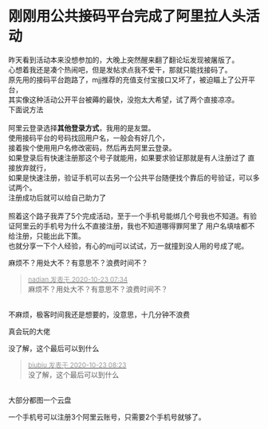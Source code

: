 # 刚刚用公共接码平台完成了阿里拉人头活动


昨天看到活动本来没想参加的，大晚上突然醒来翻了翻论坛发现被屠版了。<br />
心想着我还是凑个热闹吧，但是发帖求点我不爱干，那就只能找接码了。<br />
原先用的接码平台跑路了，mjj推荐的充值支付宝接口又坏了，被迫瞄上了公开平台，<br />
其实像这种活动公开平台被薅的最快，没抱太大希望，试了两个直接凉凉。<br />
下面说方法<br />
<br />
阿里云登录选择<strong>其他登录方式</strong>，我用的是友盟。<br />
使用接码平台的号码找回用户名，一般会有好几个，<br />
接着挨个使用用户名修改密码，然后再去阿里云登录。<br />
如果登录后有快速注册那这个号子就能用，如果要求验证那就是有人注册过了 直接放弃就行，<br />
如果是快速注册，验证手机可以去另一个公共平台随便找个靠后的号验证，可以多试两个。<br />
注册成功后就可以给自己助力了<img src="static/image/smiley/default/lol.gif" smilieid="12" border="0" alt="" /><br />
<br />
照着这个路子我弄了5个完成活动，至于一个手机号能绑几个号我也不知道。有验证阿里云的手机号为什么不直接注册，我也不知道哪得罪阿里了 用户名填啥都不给注册，只能出此下策。<br />
也就分享一下个人经验，有心的mjj可以试试，万一就撞到没人用的号成了呢。<img id="aimg_x0gw2" onclick="zoom(this, this.src, 0, 0, 0)" class="zoom" src="https://cdn.jsdelivr.net/gh/hishis/forum-master/public/images/patch.gif" onmouseover="img_onmouseoverfunc(this)" onload="thumbImg(this)" border="0" alt="" />

麻烦不？用处大不？有意思不？浪费时间不？

<div class="quote"><blockquote><font size="2"><a href="https://www.hostloc.com/forum.php?mod=redirect&amp;goto=findpost&amp;pid=9339133&amp;ptid=757446" target="_blank"><font color="#999999">nadian 发表于 2020-10-23 07:34</font></a></font><br />
麻烦不？用处大不？有意思不？浪费时间不？</blockquote></div><br />
不麻烦，极客时间我还是想要的，没意思，十几分钟不浪费<img src="static/image/smiley/default/lol.gif" smilieid="12" border="0" alt="" /><img id="aimg_E22de" onclick="zoom(this, this.src, 0, 0, 0)" class="zoom" src="https://cdn.jsdelivr.net/gh/hishis/forum-master/public/images/patch.gif" onmouseover="img_onmouseoverfunc(this)" onload="thumbImg(this)" border="0" alt="" />

真会玩的大佬

没了解，这个最后可以到什么

<div class="quote"><blockquote><font size="2"><a href="https://www.hostloc.com/forum.php?mod=redirect&amp;goto=findpost&amp;pid=9339225&amp;ptid=757446" target="_blank"><font color="#999999">biubiu 发表于 2020-10-23 08:23</font></a></font><br />
没了解，这个最后可以到什么</blockquote></div><br />
<img id="aimg_Z5aat" onclick="zoom(this, this.src, 0, 0, 0)" class="zoom" src="https://ae02.alicdn.com/kf/Hace3eaff7ecd416297bb439207a4e8bec.png" onmouseover="img_onmouseoverfunc(this)" onload="thumbImg(this)" border="0" alt="" /><br />
大部分都图一个云盘<img id="aimg_urJ32" onclick="zoom(this, this.src, 0, 0, 0)" class="zoom" src="https://cdn.jsdelivr.net/gh/hishis/forum-master/public/images/patch.gif" onmouseover="img_onmouseoverfunc(this)" onload="thumbImg(this)" border="0" alt="" />

一个手机号可以注册3个阿里云账号，只需要2个手机号就够了。
